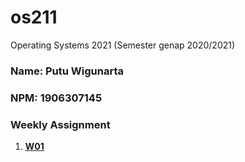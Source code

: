 # os211
Operating Systems 2021 (Semester genap 2020/2021)
### Name: Putu Wigunarta
### NPM: 1906307145 

### Weekly Assignment
1. **[W01](https://pwigunarta.github.io/os211/W01/)**
